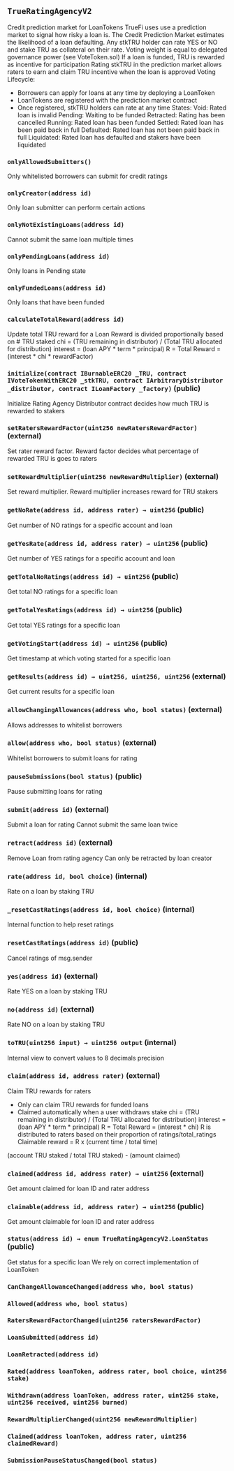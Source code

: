 ## `TrueRatingAgencyV2`



Credit prediction market for LoanTokens
TrueFi uses use a prediction market to signal how risky a loan is.
The Credit Prediction Market estimates the likelihood of a loan defaulting.
Any stkTRU holder can rate YES or NO and stake TRU as collateral on their rate.
Voting weight is equal to delegated governance power (see VoteToken.sol)
If a loan is funded, TRU is rewarded as incentive for participation
Rating stkTRU in the prediction market allows raters to earn and claim TRU
incentive when the loan is approved
Voting Lifecycle:
- Borrowers can apply for loans at any time by deploying a LoanToken
- LoanTokens are registered with the prediction market contract
- Once registered, stkTRU holders can rate at any time
States:
Void:        Rated loan is invalid
Pending:     Waiting to be funded
Retracted:   Rating has been cancelled
Running:     Rated loan has been funded
Settled:     Rated loan has been paid back in full
Defaulted:   Rated loan has not been paid back in full
Liquidated:  Rated loan has defaulted and stakers have been liquidated

### `onlyAllowedSubmitters()`



Only whitelisted borrowers can submit for credit ratings

### `onlyCreator(address id)`



Only loan submitter can perform certain actions

### `onlyNotExistingLoans(address id)`



Cannot submit the same loan multiple times

### `onlyPendingLoans(address id)`



Only loans in Pending state

### `onlyFundedLoans(address id)`



Only loans that have been funded

### `calculateTotalReward(address id)`



Update total TRU reward for a Loan
Reward is divided proportionally based on # TRU staked
chi = (TRU remaining in distributor) / (Total TRU allocated for distribution)
interest = (loan APY * term * principal)
R = Total Reward = (interest * chi * rewardFactor)



### `initialize(contract IBurnableERC20 _TRU, contract IVoteTokenWithERC20 _stkTRU, contract IArbitraryDistributor _distributor, contract ILoanFactory _factory)` (public)



Initialize Rating Agency
Distributor contract decides how much TRU is rewarded to stakers


### `setRatersRewardFactor(uint256 newRatersRewardFactor)` (external)



Set rater reward factor.
Reward factor decides what percentage of rewarded TRU is goes to raters

### `setRewardMultiplier(uint256 newRewardMultiplier)` (external)



Set reward multiplier.
Reward multiplier increases reward for TRU stakers

### `getNoRate(address id, address rater) → uint256` (public)



Get number of NO ratings for a specific account and loan


### `getYesRate(address id, address rater) → uint256` (public)



Get number of YES ratings for a specific account and loan


### `getTotalNoRatings(address id) → uint256` (public)



Get total NO ratings for a specific loan


### `getTotalYesRatings(address id) → uint256` (public)



Get total YES ratings for a specific loan


### `getVotingStart(address id) → uint256` (public)



Get timestamp at which voting started for a specific loan


### `getResults(address id) → uint256, uint256, uint256` (external)



Get current results for a specific loan


### `allowChangingAllowances(address who, bool status)` (external)



Allows addresses to whitelist borrowers

### `allow(address who, bool status)` (external)



Whitelist borrowers to submit loans for rating


### `pauseSubmissions(bool status)` (public)



Pause submitting loans for rating


### `submit(address id)` (external)



Submit a loan for rating
Cannot submit the same loan twice


### `retract(address id)` (external)



Remove Loan from rating agency
Can only be retracted by loan creator


### `rate(address id, bool choice)` (internal)



Rate on a loan by staking TRU


### `_resetCastRatings(address id, bool choice)` (internal)



Internal function to help reset ratings


### `resetCastRatings(address id)` (public)



Cancel ratings of msg.sender


### `yes(address id)` (external)



Rate YES on a loan by staking TRU


### `no(address id)` (external)



Rate NO on a loan by staking TRU


### `toTRU(uint256 input) → uint256 output` (internal)



Internal view to convert values to 8 decimals precision


### `claim(address id, address rater)` (external)



Claim TRU rewards for raters
- Only can claim TRU rewards for funded loans
- Claimed automatically when a user withdraws stake
chi = (TRU remaining in distributor) / (Total TRU allocated for distribution)
interest = (loan APY * term * principal)
R = Total Reward = (interest * chi)
R is distributed to raters based on their proportion of ratings/total_ratings
Claimable reward = R x (current time / total time)

(account TRU staked / total TRU staked) - (amount claimed)


### `claimed(address id, address rater) → uint256` (external)



Get amount claimed for loan ID and rater address


### `claimable(address id, address rater) → uint256` (public)



Get amount claimable for loan ID and rater address


### `status(address id) → enum TrueRatingAgencyV2.LoanStatus` (public)



Get status for a specific loan
We rely on correct implementation of LoanToken



### `CanChangeAllowanceChanged(address who, bool status)`





### `Allowed(address who, bool status)`





### `RatersRewardFactorChanged(uint256 ratersRewardFactor)`





### `LoanSubmitted(address id)`





### `LoanRetracted(address id)`





### `Rated(address loanToken, address rater, bool choice, uint256 stake)`





### `Withdrawn(address loanToken, address rater, uint256 stake, uint256 received, uint256 burned)`





### `RewardMultiplierChanged(uint256 newRewardMultiplier)`





### `Claimed(address loanToken, address rater, uint256 claimedReward)`





### `SubmissionPauseStatusChanged(bool status)`





